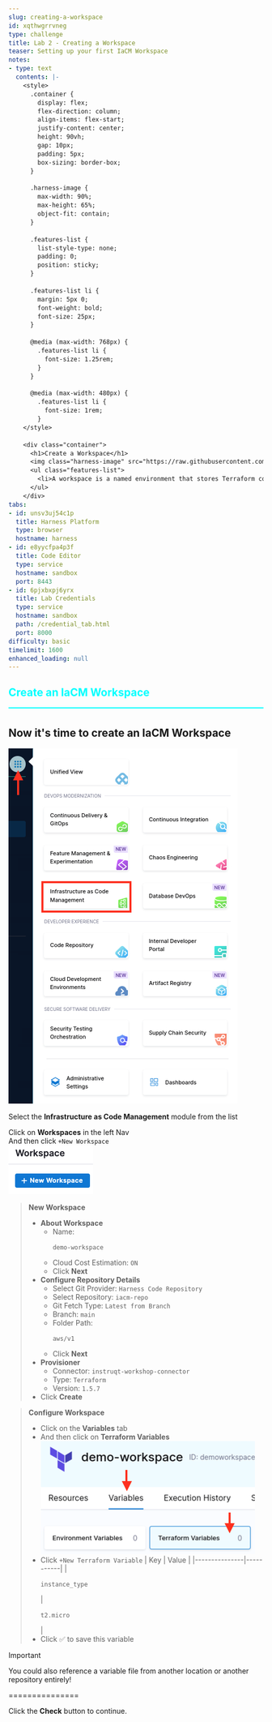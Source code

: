 ```yaml
---
slug: creating-a-workspace
id: xqthwgrrvneg
type: challenge
title: Lab 2 - Creating a Workspace
teaser: Setting up your first IaCM Workspace
notes:
- type: text
  contents: |-
    <style>
      .container {
        display: flex;
        flex-direction: column;
        align-items: flex-start;
        justify-content: center;
        height: 90vh;
        gap: 10px;
        padding: 5px;
        box-sizing: border-box;
      }

      .harness-image {
        max-width: 90%;
        max-height: 65%;
        object-fit: contain;
      }

      .features-list {
        list-style-type: none;
        padding: 0;
        position: sticky;
      }

      .features-list li {
        margin: 5px 0;
        font-weight: bold;
        font-size: 25px;
      }

      @media (max-width: 768px) {
        .features-list li {
          font-size: 1.25rem;
        }
      }

      @media (max-width: 480px) {
        .features-list li {
          font-size: 1rem;
        }
    </style>

    <div class="container">
      <h1>Create a Workspace</h1>
      <img class="harness-image" src="https://raw.githubusercontent.com/harness-community/field-workshops/harness-se/assets/images/iac_workspace.png">
      <ul class="features-list">
        <li>A workspace is a named environment that stores Terraform configurations, variables, states, and other resources necessary to manage infrastructure.</li>
      </ul>
    </div>
tabs:
- id: unsv3uj54c1p
  title: Harness Platform
  type: browser
  hostname: harness
- id: e8yycfpa4p3f
  title: Code Editor
  type: service
  hostname: sandbox
  port: 8443
- id: 6pjxbxpj6yrx
  title: Lab Credentials
  type: service
  hostname: sandbox
  path: /credential_tab.html
  port: 8000
difficulty: basic
timelimit: 1600
enhanced_loading: null
---
```


<style type="text/css" rel="stylesheet">
hr.cyan { background-color: cyan; color: cyan; height: 2px; margin-bottom: -10px; }
h2.cyan { color: cyan; }
</style><h2 class="cyan">Create an IaCM Workspace</h2>
<hr class="cyan">
<br>

## Now it's time to create an IaCM Workspace
![](https://raw.githubusercontent.com/harness-community/field-workshops/harness-se/assets/images/module_iacm.png)

Select the **Infrastructure as Code Management** module from the list <br>

Click on **Workspaces** in the left Nav <br>
And then click `+New Workspace` <br>
![](https://raw.githubusercontent.com/harness-community/field-workshops/harness-se/se-workshop-iacm/assets/images/iacm_new_workspace.png)

> **New Workspace**
> - **About Workspace**
>   - Name: <pre>`demo-workspace`</pre>
>   - Cloud Cost Estimation: `ON`
>   - Click **Next**
> - **Configure Repository Details**
>   - Select Git Provider: `Harness Code Repository`
>   - Select Repository: `iacm-repo`
>   - Git Fetch Type: `Latest from Branch`
>   - Branch: `main`
>   - Folder Path: <pre>`aws/v1`</pre>
>   - Click **Next**
> - **Provisioner**
>   - Connector: `instruqt-workshop-connector`
>   - Type: `Terraform`
>   - Version: `1.5.7`
> - Click **Create**

> **Configure Workspace**
> - Click on the **Variables** tab
> - And then click on **Terraform Variables** \
>     ![](https://raw.githubusercontent.com/harness-community/field-workshops/harness-se/se-workshop-iacm/assets/images/iacm_workspace_variables.png)
> - Click `+New Terraform Variable`
>     | Key           | Value     |
>     |---------------|-----------|
>     | <pre>`instance_type`</pre> | <pre>`t2.micro`</pre> |
> - Click ✅ to save this variable

> [!IMPORTANT]
> You could also reference a variable file from another location or another repository entirely!

===============

Click the **Check** button to continue.
